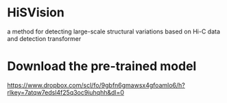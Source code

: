 # HiSVision
a method for detecting large-scale structural variations based on Hi-C data and detection transformer

# Download the pre-trained model
https://www.dropbox.com/scl/fo/9gbfn6gmawsx4gfoamlo6/h?rlkey=7atqw7edsl4f25q3oc9iuhqhh&dl=0
